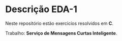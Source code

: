 # Descrição EDA-1

Neste repositório estão exercicíos resolvidos em **C**.

Trabalho: **Serviço de Mensagens Curtas Inteligente**.
